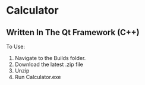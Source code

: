 # Calculator
## Written In The Qt Framework (C++)
 To Use:
 1. Navigate to the Builds folder.
 2. Download the latest .zip file
 3. Unzip
 4. Run Calculator.exe
